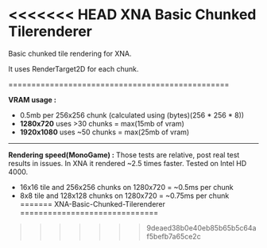 <<<<<<< HEAD
XNA Basic Chunked Tilerenderer
==============================

Basic chunked tile rendering for XNA.

It uses RenderTarget2D for each chunk.

================================================

**VRAM usage :**
* 0.5mb per 256x256 chunk (calculated using (bytes)(256 * 256 * 8))
* **1280x720** uses >30 chunks = max(15mb of vram)
* **1920x1080** uses ~50 chunks = max(25mb of vram)

***

**Rendering speed(MonoGame) :**
Those tests are relative, post real test results in issues. In XNA it rendered ~2.5 times faster. Tested on Intel HD 4000.
* 16x16 tile and 256x256 chunks on 1280x720 = ~0.5ms per chunk
* 8x8 tile and 128x128 chunks on 1280x720 = ~0.75ms per chunk
=======
XNA-Basic-Chunked-Tilerenderer
==============================
>>>>>>> 9deaed38b0e40eb85b65b5c64af5befb7a65ce2c

